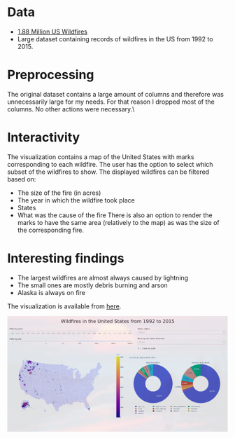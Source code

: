 # Data

  - [1.88 Million US Wildfires](https://www.kaggle.com/rtatman/188-million-us-wildfires)
  - Large dataset containing records of wildfires in the US from 1992 to 2015.

# Preprocessing

The original dataset contains a large amount of columns and therefore was unnecessarily large
for my needs. For that reason I dropped most of the columns. No other actions were necessary.\

# Interactivity

The visualization contains a map of the United States with marks corresponding to each wildfire.
The user has the option to select which subset of the wildfires to show.
The displayed wildfires can be filtered based on:
  - The size of the fire (in acres)
  - The year in which the wildfire took place
  - States
  - What was the cause of the fire
There is also an option to render the marks to have the same area (relatively to the map)
as was the size of the corresponding fire.

# Interesting findings

  - The largest wildfires are almost always caused by lightning
  - The small ones are mostly debris burning and arson
  - Alaska is always on fire

The visualization is available from [here](https://xkozlov1-pv251-project.herokuapp.com/).

![capture](capture.png)
